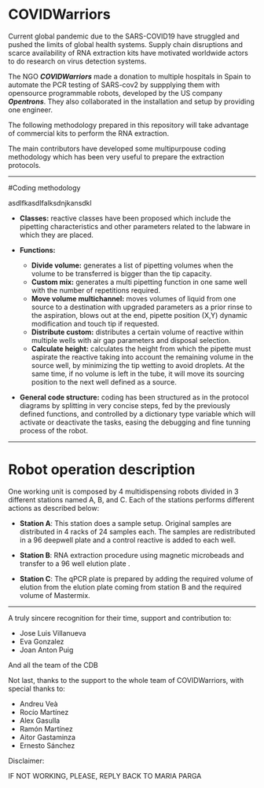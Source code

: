 # COVIDWarriors

Current global pandemic due to the SARS-COVID19 have struggled and pushed the limits of global health systems. Supply chain disruptions and scarce availability of RNA extraction kits have motivated worldwide actors to do research on virus detection systems.

The NGO ***COVIDWarriors*** made a donation to multiple hospitals in Spain to automate the PCR testing of SARS-cov2 by suppplying them with opensource programmable robots, developed by the US company ***Opentrons***. They also collaborated in the installation and setup by providing one engineer.

The following methodology prepared in this repository will take advantage of commercial kits to perform the RNA extraction.

The main contributors have developed some multipurpouse coding methodology which has been very useful to prepare the extraction protocols.

--------------
#Coding methodology

asdlfkasdlfalksdnjkansdkl

- **Classes:** reactive classes have been proposed which include the pipetting characteristics and other parameters related to the labware in which they are placed.

- **Functions:**

  - **Divide volume:** generates a list of pipetting volumes when the volume to be transferred is bigger than the tip capacity.
  - **Custom mix:** generates a multi pipetting function in one same well with the number of repetitions required.
  - **Move volume multichannel:** moves volumes of liquid from one source to a destination with upgraded parameters as a prior rinse to the aspiration, blows out at the end, pipette position (X,Y) dynamic modification and touch tip if requested.
  - **Distribute custom:** distributes a certain volume of reactive within multiple wells with air gap parameters and disposal selection.
  - **Calculate height:** calculates the height from which the pipette must aspirate the reactive taking into account the remaining volume in the source well, by minimizing the tip wetting to avoid droplets. At the same time, if no volume is left in the tube, it will move its sourcing position to the next well defined as a source.

- **General code structure:** coding has been structured as in the protocol diagrams by splitting in very concise steps, fed by the previously defined functions, and controlled by a dictionary type variable which will activate or deactivate the tasks, easing the debugging and fine tunning process of the robot.

--------------
# Robot operation description

One working unit is composed by 4 multidispensing robots divided in 3 different stations named A, B, and C. Each of the stations performs different actions as described below:

- **Station A**: This station does a sample setup. Original samples are distributed in 4 racks of 24 samples each. The samples are redistributed in a 96 deepwell plate and a control reactive is added to each well.

- **Station B**: RNA extraction procedure using magnetic microbeads and transfer to a 96 well elution plate .

- **Station C**: The qPCR plate is prepared by adding the required volume of elution from the elution plate coming from station B and the required volume of Mastermix.

--------------
A truly sincere recognition for their time, support and contribution to:

- Jose Luis Villanueva
- Eva Gonzalez
- Joan Anton Puig

And all the team of the CDB

Not last, thanks to the support to the whole team of COVIDWarriors, with special thanks to:
- Andreu Veà
- Rocío Martínez
- Alex Gasulla
- Ramón Martínez
- Aitor Gastaminza
- Ernesto Sánchez

Disclaimer:

IF NOT WORKING, PLEASE, REPLY BACK TO MARIA PARGA

